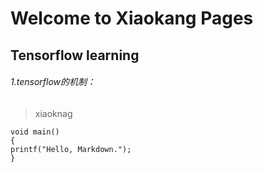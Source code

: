 # Welcome to Xiaokang Pages

## Tensorflow learning

###### 1.tensorflow的机制：

> xiaoknag

    void main()
    {
    printf("Hello, Markdown.");
    }
   
